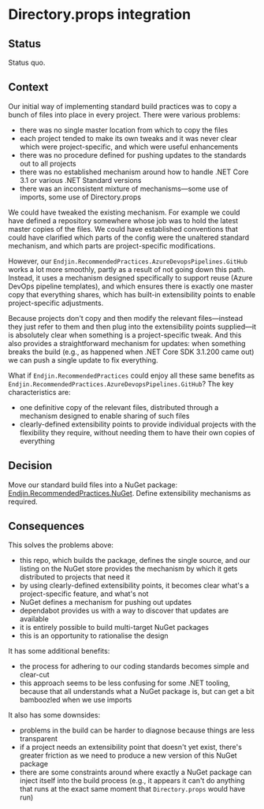 # Directory.props integration

## Status

Status quo.

## Context

Our initial way of implementing standard build practices was to copy a bunch of files into place in every project. There were various problems:

- there was no single master location from which to copy the files
- each project tended to make its own tweaks and it was never clear which were project-specific, and which were useful enhancements
- there was no procedure defined for pushing updates to the standards out to all projects
- there was no established mechanism around how to handle .NET Core 3.1 or various .NET Standard versions
- there was an inconsistent mixture of mechanisms—some use of imports, some use of Directory.props

We could have tweaked the existing mechanism. For example we could have defined a repository somewhere whose job was to hold the latest master copies of the files. We could have established conventions that could have clarified which parts of the config were the unaltered standard mechanism, and which parts are project-specific modifications.

However, our `Endjin.RecommendedPractices.AzureDevopsPipelines.GitHub` works a lot more smoothly, partly as a result of not going down this path. Instead, it uses a mechanism designed specifically to support reuse (Azure DevOps pipeline templates), and which ensures there is exactly one master copy that everything shares, which has built-in extensibility points to enable project-specific adjustments.

Because projects don't copy and then modify the relevant files—instead they just refer to them and then plug into the extensibility points supplied—it is absolutely clear when something is a project-specific tweak. And this also provides a straightforward mechanism for updates: when something breaks the build (e.g., as happened when .NET Core SDK 3.1.200 came out) we can push a single update to fix everything.

What if `Endjin.RecommendedPractices` could enjoy all these same benefits as `Endjin.RecommendedPractices.AzureDevopsPipelines.GitHub`? The key characteristics are:

- one definitive copy of the relevant files, distributed through a mechanism designed to enable sharing of such files
- clearly-defined extensibility points to provide individual projects with the flexibility they require, without needing them to have their own copies of everything


## Decision

Move our standard build files into a NuGet package: [Endjin.RecommendedPractices.NuGet](https://www.nuget.org/packages/Endjin.RecommendedPractices.NuGet). Define extensibility mechanisms as required.

## Consequences

This solves the problems above:

- this repo, which builds the package, defines the single source, and our listing on the NuGet store provides the mechanism by which it gets distributed to projects that need it
- by using clearly-defined extensibility points, it becomes clear what's a project-specific feature, and what's not
- NuGet defines a mechanism for pushing out updates
- dependabot provides us with a way to discover that updates are available
- it is entirely possible to build multi-target NuGet packages
- this is an opportunity to rationalise the design

It has some additional benefits:

- the process for adhering to our coding standards becomes simple and clear-cut
- this approach seems to be less confusing for some .NET tooling, because that all understands what a NuGet package is, but can get a bit bamboozled when we use imports


It also has some downsides:

- problems in the build can be harder to diagnose because things are less transparent
- if a project needs an extensibility point that doesn't yet exist, there's greater friction as we need to produce a new version of this NuGet package
- there are some constraints around where exactly a NuGet package can inject itself into the build process (e.g., it appears it can't do anything that runs at the exact same moment that `Directory.props` would have run)